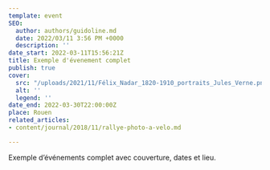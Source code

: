 ```yaml
---
template: event
SEO:
  author: authors/guidoline.md
  date: 2022/03/11 3:56 PM +0000
  description: ''
date_start: 2022-03-11T15:56:21Z
title: Exemple d'évenement complet
publish: true
cover:
  src: "/uploads/2021/11/Félix_Nadar_1820-1910_portraits_Jules_Verne.png"
  alt: ''
  legend: ''
date_end: 2022-03-30T22:00:00Z
place: Rouen
related_articles:
- content/journal/2018/11/rallye-photo-a-velo.md

---
```

Exemple d’événements complet avec couverture, dates et lieu.